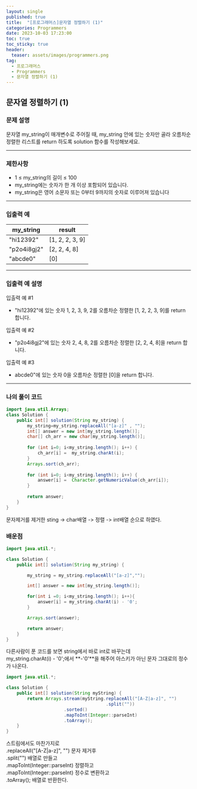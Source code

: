 ```yaml
---
layout: single
published: true
title:  "[프로그래머스]문자열 정렬하기 (1)"
categories: Programmers
date: 2023-10-03 17:23:00
toc: true
toc_sticky: true
header:
  teaser: assets/images/programmers.png
tag:   
  - 프로그래머스
  - Programmers
  - 문자열 정렬하기 (1)
---
```


## 문자열 정렬하기 (1)

### 문제 설명

문자열 my_string이 매개변수로 주어질 때, my_string 안에 있는 숫자만 골라 오름차순 정렬한 리스트를 return 하도록 solution 함수를 작성해보세요.

----------------

### 제한사항

* 1 ≤ my_string의 길이 ≤ 100
* my_string에는 숫자가 한 개 이상 포함되어 있습니다.
* my_string은 영어 소문자 또는 0부터 9까지의 숫자로 이루어져 있습니다



----------------

### 입출력 예

|my_string|	result|
|---|---|
|"hi12392"|	[1, 2, 2, 3, 9]|
|"p2o4i8gj2"|	[2, 2, 4, 8]|
|"abcde0"|	[0]|

----------------

### 입출력 예 설명

입출력 예 #1  

* "hi12392"에 있는 숫자 1, 2, 3, 9, 2를 오름차순 정렬한 [1, 2, 2, 3, 9]를 return 합니다.
  

입출력 예 #2  

* "p2o4i8gj2"에 있는 숫자 2, 4, 8, 2를 오름차순 정렬한 [2, 2, 4, 8]을 return 합니다.
  

입출력 예 #3  

* abcde0"에 있는 숫자 0을 오름차순 정렬한 [0]을 return 합니다.



----------------

### 나의 풀이 코드

```java
import java.util.Arrays;
class Solution {
    public int[] solution(String my_string) {
        my_string=my_string.replaceAll("[a-z]" , "");
        int[] answer = new int[my_string.length()];
        char[] ch_arr = new char[my_string.length()];
        
        for (int i=0; i<my_string.length(); i++) {
            ch_arr[i] =  my_string.charAt(i);
        }
        Arrays.sort(ch_arr);
        
        for (int i=0; i<my_string.length(); i++) {
            answer[i] =  Character.getNumericValue(ch_arr[i]);
        }
        
        return answer;
    }
}
```

문자제거를 제거한 sting -> char배열 -> 정렬 -> int배열 순으로 하였다.

### 배운점

```java
import java.util.*;

class Solution {
    public int[] solution(String my_string) {

        my_string = my_string.replaceAll("[a-z]","");

        int[] answer = new int[my_string.length()];

        for(int i =0; i<my_string.length(); i++){
            answer[i] = my_string.charAt(i) - '0';
        }

        Arrays.sort(answer);

        return answer;
    }
}
```

다른사람이 푼 코드를 보면 string에서 바로 int로 바꾸는데  
my_string.charAt(i) - '0';에서 **-'0'**을 해주어 아스키가 아닌 문자 그대로의 정수가 나온다.

```java
import java.util.*;

class Solution {
    public int[] solution(String myString) {
        return Arrays.stream(myString.replaceAll("[A-Z|a-z]", "")
                                      .split(""))
                      .sorted()
                      .mapToInt(Integer::parseInt)
                      .toArray();
    }
}
```
스트림에서도 마찬가지로  
.replaceAll("[A-Z|a-z]", "") 문자 제거후  
.split("") 배열로 만들고  
.mapToInt(Integer::parseInt) 정렬하고  
.mapToInt(Integer::parseInt) 정수로 변환하고  
.toArray(); 배열로 반환한다.
